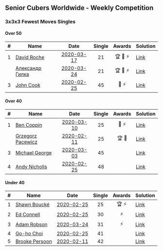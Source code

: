 ## Senior Cubers Worldwide - Weekly Competition
### 3x3x3 Fewest Moves Singles

#### Over 50

| # | Name | Date | Single | Awards | Solution |
| :--: | -- | :--: | :--: | :--: | -- |
| 1 | [David Roche](../persons/david_roche.md) | [2020-03-17](2020-03-17.md) | 21 | 🏆 🥇 ⚡ | [Link](https://www.facebook.com/events/210706923625115/permalink/211706620191812/) |
| | [Александр Гилка](../persons/александр_гилка.md) | [2020-03-24](2020-03-24.md) | 21 | 🏆 🥇 ⚡ | [Link](https://www.facebook.com/events/500266387310754/permalink/500800967257296/) |
| 3 | [John Cook](../persons/john_cook.md) | [2020-02-25](2020-02-25.md) | 45 | 🥉 ⚡ | [Link](https://www.facebook.com/events/215751886207638/permalink/217422122707281/) |

#### Over 40

| # | Name | Date | Single | Awards | Solution |
| :--: | -- | :--: | :--: | :--: | -- |
| 1 | [Ben Coppin](../persons/ben_coppin.md) | [2020-03-10](2020-03-10.md) | 25 | 🥈 ⚡ | [Link](https://www.facebook.com/events/640532176759268/permalink/641063233372829/) |
| | [Grzegorz Pacewicz](../persons/grzegorz_pacewicz.md) | [2020-02-11](2020-02-11.md) | 25 | 🏆 🥇 | [Link](https://www.facebook.com/groups/1604105099735401/permalink/2138923996253506/) |
| 3 | [Michael George](../persons/michael_george.md) | [2020-03-03](2020-03-03.md) | 45 |  | [Link](https://www.facebook.com/events/235909040903027/permalink/237153424111922/) |
| 4 | [Andy Nicholls](../persons/andy_nicholls.md) | [2020-02-25](2020-02-25.md) | 48 |  | [Link](https://www.facebook.com/events/215751886207638/permalink/216411276141699/) |

#### Under 40

| # | Name | Date | Single | Awards | Solution |
| :--: | -- | :--: | :--: | :--: | -- |
| 1 | [Shawn Boucké](../persons/shawn_boucke.md) | [2020-02-25](2020-02-25.md) | 25 | 🏆 ⚡ | [Link](https://www.facebook.com/events/215751886207638/permalink/215957959520364/) |
| 2 | [Ed Connell](../persons/ed_connell.md) | [2020-02-25](2020-02-25.md) | 30 | ⚡ | [Link](https://www.facebook.com/events/215751886207638/permalink/216366502812843/) |
| 3 | [Adam Robson](../persons/adam_robson.md) | [2020-03-24](2020-03-24.md) | 31 | ⚡ | [Link](https://www.facebook.com/events/500266387310754/permalink/501846950486031/) |
| 4 | [Go-ho Choi](../persons/go-ho_choi.md) | [2020-02-25](2020-02-25.md) | 41 |  | [Link](https://www.facebook.com/events/215751886207638/permalink/216681586114668/) |
| 5 | [Brooke Persoon](../persons/brooke_persoon.md) | [2020-02-11](2020-02-11.md) | 42 |  | [Link](https://www.facebook.com/groups/1604105099735401/permalink/2138923996253506/) |


<!-- Global site tag (gtag.js) - Google Analytics -->
<script async src="https://www.googletagmanager.com/gtag/js?id=UA-86348435-3"></script>
<script>window.dataLayer = window.dataLayer || []; function gtag() {dataLayer.push(arguments);} gtag('js', new Date()); gtag('config', 'UA-86348435-3');</script>
